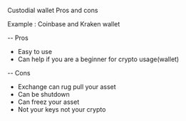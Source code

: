 Custodial wallet Pros and cons

Example : Coinbase and Kraken wallet

-- Pros

- Easy to use
- Can help if you are a beginner for crypto usage(wallet)

-- Cons

- Exchange can rug pull your asset
- Can be shutdown
- Can freez your asset
- Not your keys not your crypto
